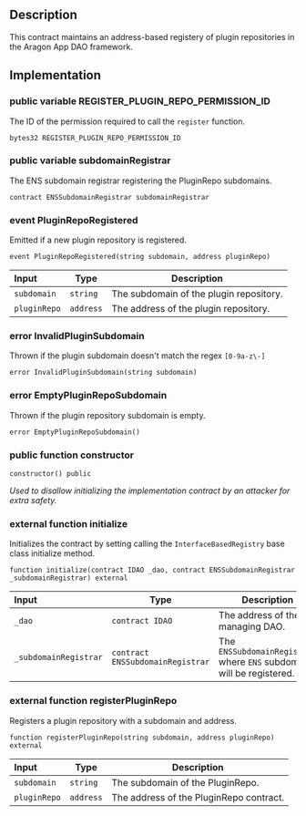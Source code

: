 ## Description

This contract maintains an address-based registery of plugin repositories in the Aragon App DAO framework.

## Implementation

### public variable REGISTER_PLUGIN_REPO_PERMISSION_ID

The ID of the permission required to call the `register` function.

```solidity
bytes32 REGISTER_PLUGIN_REPO_PERMISSION_ID
```

### public variable subdomainRegistrar

The ENS subdomain registrar registering the PluginRepo subdomains.

```solidity
contract ENSSubdomainRegistrar subdomainRegistrar
```

### event PluginRepoRegistered

Emitted if a new plugin repository is registered.

```solidity
event PluginRepoRegistered(string subdomain, address pluginRepo)
```

| Input        | Type      | Description                             |
| :----------- | --------- | --------------------------------------- |
| `subdomain`  | `string`  | The subdomain of the plugin repository. |
| `pluginRepo` | `address` | The address of the plugin repository.   |

### error InvalidPluginSubdomain

Thrown if the plugin subdomain doesn't match the regex `[0-9a-z\-]`

```solidity
error InvalidPluginSubdomain(string subdomain)
```

### error EmptyPluginRepoSubdomain

Thrown if the plugin repository subdomain is empty.

```solidity
error EmptyPluginRepoSubdomain()
```

### public function constructor

```solidity
constructor() public
```

_Used to disallow initializing the implementation contract by an attacker for extra safety._

### external function initialize

Initializes the contract by setting calling the `InterfaceBasedRegistry` base class initialize method.

```solidity
function initialize(contract IDAO _dao, contract ENSSubdomainRegistrar _subdomainRegistrar) external
```

| Input                 | Type                             | Description                                                           |
| :-------------------- | -------------------------------- | --------------------------------------------------------------------- |
| `_dao`                | `contract IDAO`                  | The address of the managing DAO.                                      |
| `_subdomainRegistrar` | `contract ENSSubdomainRegistrar` | The `ENSSubdomainRegistrar` where `ENS` subdomain will be registered. |

### external function registerPluginRepo

Registers a plugin repository with a subdomain and address.

```solidity
function registerPluginRepo(string subdomain, address pluginRepo) external
```

| Input        | Type      | Description                             |
| :----------- | --------- | --------------------------------------- |
| `subdomain`  | `string`  | The subdomain of the PluginRepo.        |
| `pluginRepo` | `address` | The address of the PluginRepo contract. |

<!--CONTRACT_END-->
